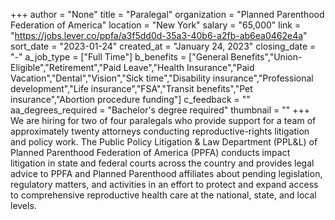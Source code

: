 +++
author = "None"
title = "Paralegal"
organization = "Planned Parenthood Federation of America"
location = "New York"
salary = "65,000"
link = "https://jobs.lever.co/ppfa/a3f5dd0d-35a3-40b6-a2fb-ab6ea0462e4a"
sort_date = "2023-01-24"
created_at = "January 24, 2023"
closing_date = "-"
a_job_type = ["Full Time"]
b_benefits = ["General Benefits","Union-Eligible","Retirement","Paid Leave","Health Insurance","Paid Vacation","Dental","Vision","Sick time","Disability insurance","Professional development","Life insurance","FSA","Transit benefits","Pet insurance","Abortion procedure funding"]
c_feedback = ""
aa_degrees_required = "Bachelor's degree required"
thumbnail = ""
+++
We are hiring for two of four paralegals who provide support for a team of approximately twenty attorneys conducting reproductive-rights litigation and policy work. The Public Policy Litigation & Law Department (PPL&L) of Planned Parenthood Federation of America (PPFA) conducts impact litigation in state and federal courts across the country and provides legal advice to PPFA and Planned Parenthood affiliates about pending legislation, regulatory matters, and activities in an effort to protect and expand access to comprehensive reproductive health care at the national, state, and local levels.